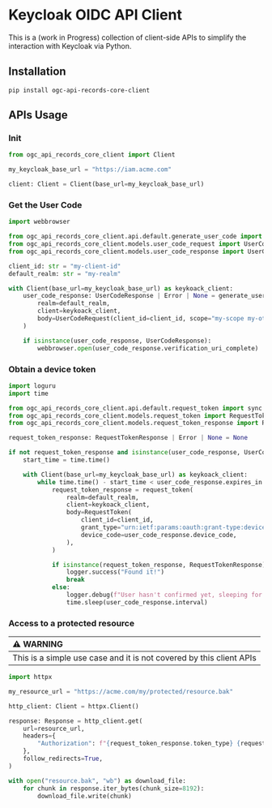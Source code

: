 # Keycloak OIDC API Client

This is a (work in Progress) collection of client-side APIs to simplify the interaction with Keycloak via Python.

## Installation

```
pip install ogc-api-records-core-client
```

## APIs Usage

### Init

```python
from ogc_api_records_core_client import Client

my_keycloak_base_url = "https://iam.acme.com"

client: Client = Client(base_url=my_keycloak_base_url)
```

### Get the User Code

```python
import webbrowser

from ogc_api_records_core_client.api.default.generate_user_code import sync as generate_user_code
from ogc_api_records_core_client.models.user_code_request import UserCodeRequest
from ogc_api_records_core_client.models.user_code_response import UserCodeResponse

client_id: str = "my-client-id"
default_realm: str = "my-realm"

with Client(base_url=my_keycloak_base_url) as keykoack_client:
    user_code_response: UserCodeResponse | Error | None = generate_user_code(
        realm=default_realm,
        client=keykoack_client,
        body=UserCodeRequest(client_id=client_id, scope="my-scope my-other-scope"),
    )

    if isinstance(user_code_response, UserCodeResponse):
        webbrowser.open(user_code_response.verification_uri_complete)
```

### Obtain a device token

```python
import loguru
import time

from ogc_api_records_core_client.api.default.request_token import sync as request_token
from ogc_api_records_core_client.models.request_token import RequestToken
from ogc_api_records_core_client.models.request_token_response import RequestTokenResponse

request_token_response: RequestTokenResponse | Error | None = None

if not request_token_response and isinstance(user_code_response, UserCodeResponse):
    start_time = time.time()

    with Client(base_url=my_keycloak_base_url) as keykoack_client:
        while time.time() - start_time < user_code_response.expires_in:
            request_token_response = request_token(
                realm=default_realm,
                client=keykoack_client,
                body=RequestToken(
                    client_id=client_id,
                    grant_type="urn:ietf:params:oauth:grant-type:device_code",
                    device_code=user_code_response.device_code,
                ),
            )

            if isinstance(request_token_response, RequestTokenResponse):
                logger.success("Found it!")
                break
            else:
                logger.debug(f"User hasn't confirmed yet, sleeping for {user_code_response.interval} seconds")
                time.sleep(user_code_response.interval)
```

### Access to a protected resource

| :warning: WARNING                                                   |
|:--------------------------------------------------------------------|
| This is a simple use case and it is not covered by this client APIs |

```python
import httpx

my_resource_url = "https://acme.com/my/protected/resource.bak"

http_client: Client = httpx.Client()

response: Response = http_client.get(
    url=resource_url,
    headers={
        "Authorization": f"{request_token_response.token_type} {request_token_response.access_token}"
    },
    follow_redirects=True,
)

with open("resource.bak", "wb") as download_file:
    for chunk in response.iter_bytes(chunk_size=8192):
        download_file.write(chunk)
```
